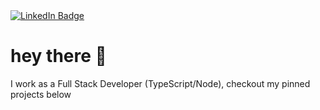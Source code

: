 <!--<img src="https://github-readme-stats.vercel.app/api?username=pillowinacoma&show_icons=true&theme=dark">
<img src="https://github-readme-stats.vercel.app/api/top-langs/?username=pillowinacoma">-->
<div id="badges">
  <a href="https://www.linkedin.com/in/abdelaziz-sbaai/">
    <img src="https://img.shields.io/badge/LinkedIn-blue?style=for-the-badge&logo=linkedin&logoColor=white" alt="LinkedIn Badge"/>
  </a>
</div>
<div>
    <img src="https://komarev.com/ghpvc/?username=pillowinacoma&style=flat-square&color=blue" alt=""/>
</div>
<h1>
  hey there 👋
</h1>

I work as a Full Stack Developer (TypeScript/Node), checkout my pinned projects below
